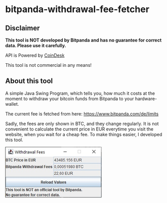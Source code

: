 # bitpanda-withdrawal-fee-fetcher

## Disclaimer
**This tool is NOT developed by Bitpanda and has no guarantee for correct data. Please use it carefully.**

API is Powered by [CoinDesk](https://www.coindesk.com/price/bitcoin)

This tool is not commercial in any means!

## About this tool
A simple Java Swing Program, which tells you, how much it costs at the moment to withdraw your bitcoin funds from Bitpanda to your hardware-wallet.

The current fee is fetched from here: https://www.bitpanda.com/de/limits

Sadly, the fees are only shown in BTC, and they change regularly. It is not convenient to calculate the current price in EUR everytime you visit the website, when you wait for a cheap fee.
To make things easier, I developed this tool.

![Picture of tool](./img/screenshot.jpg?raw=true "Optional Title")